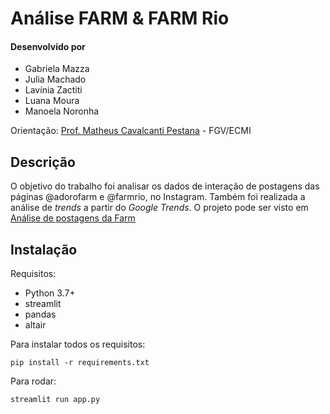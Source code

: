 # Análise FARM & FARM Rio
#### Desenvolvido por 
- Gabriela Mazza
- Julia Machado
- Lavínia Zactiti
- Luana Moura
- Manoela Noronha

Orientação: [Prof. Matheus Cavalcanti Pestana](matheus.pestana@fgv.br) - FGV/ECMI

## Descrição
O objetivo do trabalho foi analisar os dados de interação de postagens das páginas @adorofarm e @farmrio, no Instagram. 
Também foi realizada a análise de *trends* a partir do *Google Trends*. O projeto pode ser visto em [Análise de postagens da Farm](https://gabimazzaffc-ecmi-farm-u4r2qh.streamlit.app)

## Instalação
Requisitos: 

- Python 3.7+
- streamlit
- pandas
- altair

Para instalar todos os requisitos:

```
pip install -r requirements.txt
```

Para rodar:
```
streamlit run app.py
```